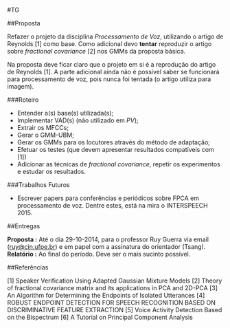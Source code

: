 #TG


##Proposta

Refazer o projeto da disciplina *Processamento de Voz*, utilizando o artigo de
Reynolds [1] como base. Como adicional devo **tentar** reproduzir o artigo sobre
*fractional covariance* [2] nos GMMs da proposta básica.

Na proposta deve ficar claro que o projeto em si é a reprodução do artigo de
Reynolds [1]. A parte adicional ainda não é possível saber se funcionará para
processamento de voz, pois nunca foi tentada (o artigo utiliza para imagem).

###Roteiro

- Entender a(s) base(s) utilizada(s);
- Implementar VAD(s) (não utilizado em *PV*);
- Extrair os MFCCs;
- Gerar o GMM-UBM;
- Gerar os GMMs para os locutores através do método de adaptação;
- Efetuar os testes (que devem apresentar resultados compatíveis com [1])
- Adicionar as técnicas de *fractional covariance*, repetir os experimentos e
estudar os resultados.

###Trabalhos Futuros

- Escrever papers para conferências e periódicos sobre FPCA em processamento de
voz. Dentre estes, está na mira o INTERSPEECH 2015.


##Entregas

**Proposta :** Até o dia 29-10-2014, para o professor Ruy Guerra via email
(ruy@cin.ufpe.br) e em papel com a assinatura do orientador (Tsang).
**Relatório :** Ao final do período. Deve ser o mais sucinto possível.


##Referências

[1] Speaker Verification Using Adapted Gaussian Mixture Models
[2] Theory of fractional covariance matrix and its applications in PCA and 2D-PCA
[3] An Algorithm for Determining the Endpoints of Isolated Utterances
[4] ROBUST ENDPOINT DETECTION FOR SPEECH RECOGNITION BASED ON DISCRIMINATIVE FEATURE EXTRACTION
[5] Voice Activity Detection Based on the Bispectrum
[6] A Tutorial on Principal Component Analysis